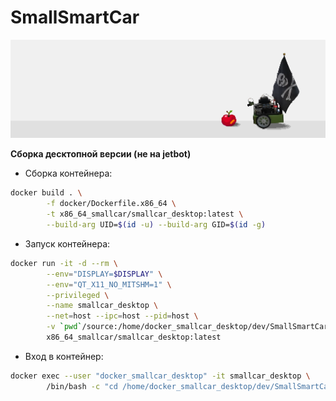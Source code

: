 # SmallSmartCar
![pixel_car](media/car_and_apple.png)

**Сборка десктопной версии (не на jetbot)**
- Сборка контейнера:
```bash
docker build . \
        -f docker/Dockerfile.x86_64 \
        -t x86_64_smallcar/smallcar_desktop:latest \
        --build-arg UID=$(id -u) --build-arg GID=$(id -g)
```
- Запуск контейнера:
```bash
docker run -it -d --rm \
        --env="DISPLAY=$DISPLAY" \
        --env="QT_X11_NO_MITSHM=1" \
        --privileged \
        --name smallcar_desktop \
        --net=host --ipc=host --pid=host \
        -v `pwd`/source:/home/docker_smallcar_desktop/dev/SmallSmartCar \
        x86_64_smallcar/smallcar_desktop:latest
```
- Вход в контейнер:
```bash
docker exec --user "docker_smallcar_desktop" -it smallcar_desktop \
        /bin/bash -c "cd /home/docker_smallcar_desktop/dev/SmallSmartCar; /bin/bash"
```
